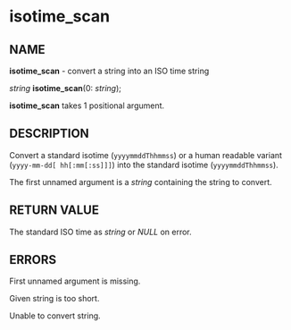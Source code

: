 # isotime_scan

## NAME

**isotime_scan** - convert a string into an ISO time string

*string* **isotime_scan**(0: *string*);

**isotime_scan** takes 1 positional argument.

## DESCRIPTION

Convert a standard isotime (`yyyymmddThhmmss`) or a human readable variant (`yyyy-mm-dd[ hh[:mm[:ss]]]`) into the standard isotime (`yyyymmddThhmmss`).

The first unnamed argument is a *string* containing the string to convert.

## RETURN VALUE

The standard ISO time as *string* or *NULL* on error.

## ERRORS

First unnamed argument is missing.

Given string is too short.

Unable to convert string.
